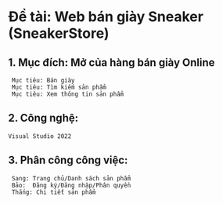 # Đề tài: Web bán giày Sneaker (SneakerStore) 
## 1. Mục đích: Mở của hàng bán giày Online
     Mục tiêu: Bán giày
     Mục tiêu: Tìm kiếm sản phẩm
     Mục tiêu: Xem thông tin sản phẩm
## 2. Công nghệ: 
    Visual Studio 2022
## 3. Phân công công việc: 
     Sang: Trang chủ/Danh sách sản phẩm
     Bảo:  Đăng ký/Đăng nhập/Phân quyền
     Thắng: Chi tiết sản phẩm
